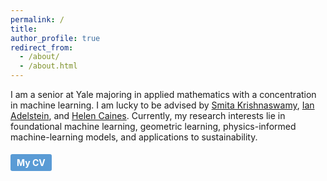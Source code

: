 ```yaml
---
permalink: /
title: 
author_profile: true
redirect_from: 
  - /about/
  - /about.html
---
```


I am a senior at Yale majoring in applied mathematics with a concentration in machine learning. I am lucky to be advised by
<a href="https://krishnaswamylab.org">Smita Krishnaswamy</a>,
<a href="https://sites.google.com/view/adelstein">Ian Adelstein</a>, and
<a href="https://wlab.yale.edu/people/helen-caines">Helen Caines</a>. Currently, my
research interests lie in foundational machine learning, geometric learning,
physics-informed machine-learning models, and applications to sustainability.


<a href="files/Selma_CV_final.pdf" target="_blank" style="display: inline-block; padding: 5px 10px; margin-top: 5px; font-weight: bold; font-size: 14px; text-decoration: none; background-color: #5a9bd5; color: white; border-radius: 3px;">My CV</a>
